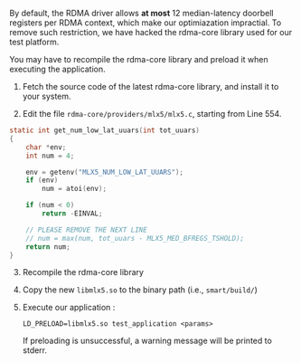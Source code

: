 By default, the RDMA driver allows **at most** 12 median-latency
doorbell registers per RDMA context, which make our 
optimiazation impractial. To remove such restriction, we have hacked the rdma-core library used for our test platform.

You may have to recompile the rdma-core library and preload it when executing the application.

1. Fetch the source code of the latest rdma-core library, and install it to your system.

2. Edit the file `rdma-core/providers/mlx5/mlx5.c`, starting from Line 554. 

```c
static int get_num_low_lat_uuars(int tot_uuars)
{
	char *env;
	int num = 4;

	env = getenv("MLX5_NUM_LOW_LAT_UUARS");
	if (env)
		num = atoi(env);

	if (num < 0)
		return -EINVAL;

	// PLEASE REMOVE THE NEXT LINE
	// num = max(num, tot_uuars - MLX5_MED_BFREGS_TSHOLD); 
	return num;
}
```

3. Recompile the rdma-core library

4. Copy the new `libmlx5.so` to the binary path (i.e., `smart/build/`)

5. Execute our application : 
	```
	LD_PRELOAD=libmlx5.so test_application <params>
	```
	If preloading is unsuccessful, a warning message will be printed to stderr. 
